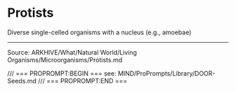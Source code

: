 # Protists

Diverse single-celled organisms with a nucleus (e.g., amoebae)

---
Source: ARKHIVE/What/Natural World/Living Organisms/Microorganisms/Protists.md

/// === PROPROMPT:BEGIN ===
see: MIND/ProPrompts/Library/DOOR-Seeds.md
/// === PROPROMPT:END ===
